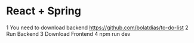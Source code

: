# React + Spring

1 You need to download backend https://github.com/bolatdias/to-do-list
2 Run Backend
3 Download Frontend 
4 npm run dev

